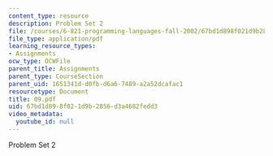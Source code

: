 ```yaml
---
content_type: resource
description: Problem Set 2
file: /courses/6-821-programming-languages-fall-2002/67bd1d898f021d9b2856d3a4682fedd3_09.pdf
file_type: application/pdf
learning_resource_types:
- Assignments
ocw_type: OCWFile
parent_title: Assignments
parent_type: CourseSection
parent_uid: 1651341d-d0fb-d6a6-7489-a2a52dcafac1
resourcetype: Document
title: 09.pdf
uid: 67bd1d89-8f02-1d9b-2856-d3a4682fedd3
video_metadata:
  youtube_id: null
---
```

Problem Set 2

